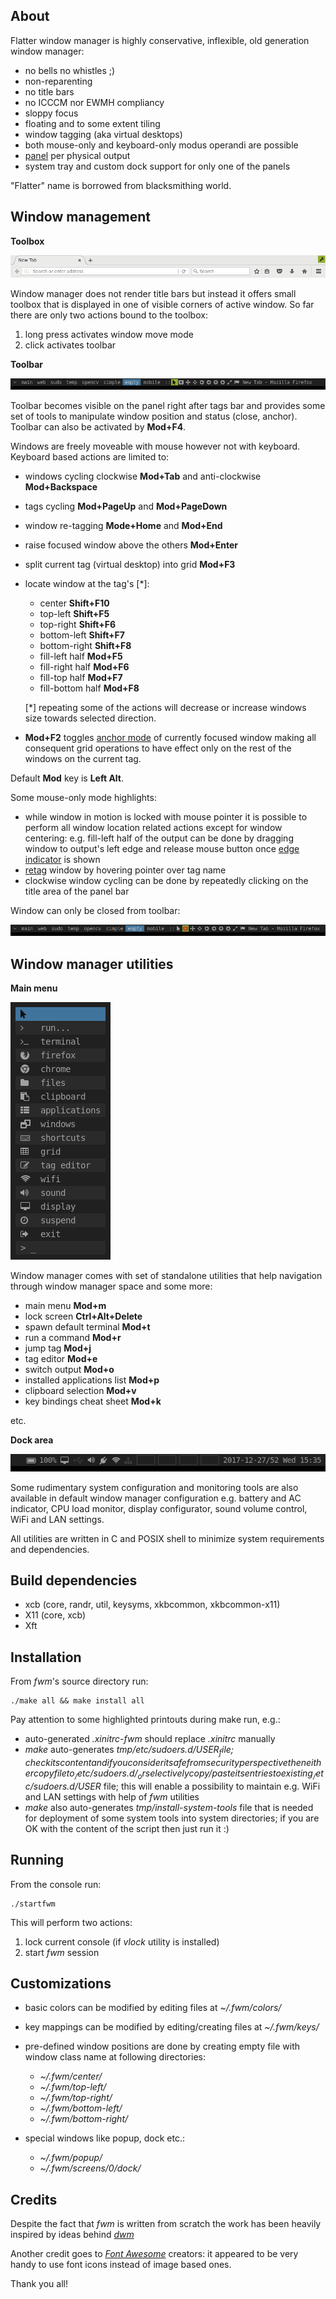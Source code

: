 About
-----

Flatter window manager is highly conservative, inflexible, old generation
window manager:

* no bells no whistles ;)
* non-reparenting
* no title bars
* no ICCCM nor EWMH compliancy
* sloppy focus
* floating and to some extent tiling
* window tagging (aka virtual desktops)
* both mouse-only and keyboard-only modus operandi are possible
* [panel](screenshots/panel.png) per physical output
* system tray and custom dock support for only one of the panels

"Flatter" name is borrowed from blacksmithing world.

Window management
-----------------

__Toolbox__

![toolbox](screenshots/toolbox.png)

Window manager does not render title bars but instead it offers small toolbox
that is displayed in one of visible corners of active window. So far there are
only two actions bound to the toolbox:

1) long press activates window move mode
2) click activates toolbar

__Toolbar__

![toolbar](screenshots/toolbar.png)

Toolbar becomes visible on the panel right after tags bar and provides some
set of tools to manipulate window position and status (close, anchor). Toolbar
can also be activated by __Mod+F4__.

Windows are freely moveable with mouse however not with keyboard. Keyboard
based actions are limited to:

* windows cycling clockwise __Mod+Tab__ and anti-clockwise __Mod+Backspace__
* tags cycling __Mod+PageUp__ and __Mod+PageDown__
* window re-tagging __Mode+Home__ and __Mod+End__
* raise focused window above the others __Mod+Enter__
* split current tag (virtual desktop) into grid __Mod+F3__
* locate window at the tag's [*]:
  - center __Shift+F10__
  - top-left __Shift+F5__
  - top-right __Shift+F6__
  - bottom-left __Shift+F7__
  - bottom-right __Shift+F8__
  - fill-left half __Mod+F5__
  - fill-right half __Mod+F6__
  - fill-top half __Mod+F7__
  - fill-bottom half __Mod+F8__

  [*] repeating some of the actions will decrease or increase windows size
      towards selected direction.
* __Mod+F2__ toggles [anchor mode](screenshots/anchor-mode.png) of currently
  focused window making all consequent grid operations to have effect only on
  the rest of the windows on the current tag.

Default __Mod__ key is __Left Alt__.

Some mouse-only mode highlights:

* while window in motion is locked with mouse pointer it is possible to
  perform all window location related actions except for window centering:
  e.g. fill-left half of the output can be done by dragging window to output's
  left edge and release mouse button once [edge indicator](screenshots/fill-left.png)
  is shown
* [retag](screenshots/retag.png) window by hovering pointer over tag name
* clockwise window cycling can be done by repeatedly clicking on the title area of
  the panel bar

Window can only be closed from toolbar:

![close-window](screenshots/close-window.png)

Window manager utilities
------------------------

__Main menu__

![main-menu](screenshots/main-menu.png)

Window manager comes with set of standalone utilities that help navigation
through window manager space and some more:

* main menu __Mod+m__
* lock screen __Ctrl+Alt+Delete__
* spawn default terminal __Mod+t__
* run a command __Mod+r__
* jump tag __Mod+j__
* tag editor __Mod+e__
* switch output __Mod+o__
* installed applications list __Mod+p__
* clipboard selection __Mod+v__
* key bindings cheat sheet __Mod+k__

etc.

__Dock area__

![dock-area](screenshots/dock-area.png)

Some rudimentary system configuration and monitoring tools are also available
in default window manager configuration e.g. battery and AC indicator, CPU load
monitor, display configurator, sound volume control, WiFi and LAN settings.

All utilities are written in C and POSIX shell to minimize system requirements
and dependencies.

Build dependencies
------------------

- xcb (core, randr, util, keysyms, xkbcommon, xkbcommon-x11)
- X11 (core, xcb)
- Xft

Installation
------------

From _fwm_'s source directory run:

```
./make all && make install all
```

Pay attention to some highlighted printouts during make run, e.g.:

* auto-generated _.xinitrc-fwm_ should replace _.xinitrc_ manually
* _make_ auto-generates _tmp/etc/sudoers.d/$USER_ file; check its content and if
  you consider it safe from security perspective then either copy file to
  _/etc/sudoers.d/_ or selectively copy/paste its entries to existing
  _/etc/sudoers.d/$USER_ file; this will enable a possibility to maintain e.g.
  WiFi and LAN settings with help of _fwm_ utilities
* _make_ also auto-generates _tmp/install-system-tools_ file that is needed for
  deployment of some system tools into system directories; if you are OK
  with the content of the script then just run it :)

Running
-------

From the console run:

```
./startfwm
```

This will perform two actions:

1) lock current console (if _vlock_ utility is installed)
2) start _fwm_ session

Customizations
--------------

* basic colors can be modified by editing files at _~/.fwm/colors/_
* key mappings can be modified by editing/creating files at _~/.fwm/keys/_
* pre-defined window positions are done by creating empty file with window
  class name at following directories:

  - _~/.fwm/center/_
  - _~/.fwm/top-left/_
  - _~/.fwm/top-right/_
  - _~/.fwm/bottom-left/_
  - _~/.fwm/bottom-right/_

* special windows like popup, dock etc.:

  - _~/.fwm/popup/_
  - _~/.fwm/screens/0/dock/_

Credits
-------

Despite the fact that _fwm_ is written from scratch the work has been heavily
inspired by ideas behind [_dwm_](http://dwm.suckless.org/)

Another credit goes to [_Font Awesome_](http://fontawesome.io) creators: it
appeared to be very handy to use font icons instead of image based ones.

Thank you all!

